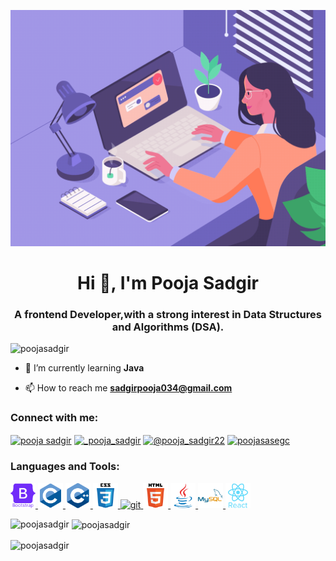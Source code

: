 ![logo](https://github.com/Poojasadgir/Poojasadgir/blob/main/Img.gif)
<h1 align="center">Hi 👋, I'm Pooja Sadgir</h1>
<h3 align="center">A frontend Developer,with a strong interest in Data Structures and Algorithms (DSA).</h3>
<p align="left"> <img src="https://komarev.com/ghpvc/?username=poojasadgir&label=Profile%20views&color=0e75b6&style=flat" alt="poojasadgir" /> </p>

- 🌱 I’m currently learning **Java**

- 📫 How to reach me **sadgirpooja034@gmail.com**

<h3 align="left">Connect with me:</h3>
<p align="left">
<a href="https://linkedin.com/in/pooja sadgir" target="blank"><img align="center" src="https://raw.githubusercontent.com/rahuldkjain/github-profile-readme-generator/master/src/images/icons/Social/linked-in-alt.svg" alt="pooja sadgir" height="30" width="40" /></a>
<a href="https://www.leetcode.com/_pooja_sadgir" target="blank"><img align="center" src="https://raw.githubusercontent.com/rahuldkjain/github-profile-readme-generator/master/src/images/icons/Social/leet-code.svg" alt="_pooja_sadgir" height="30" width="40" /></a>
<a href="https://www.hackerearth.com/@pooja_sadgir22" target="blank"><img align="center" src="https://raw.githubusercontent.com/rahuldkjain/github-profile-readme-generator/master/src/images/icons/Social/hackerearth.svg" alt="@pooja_sadgir22" height="30" width="40" /></a>
<a href="https://auth.geeksforgeeks.org/user/poojasasegc" target="blank"><img align="center" src="https://raw.githubusercontent.com/rahuldkjain/github-profile-readme-generator/master/src/images/icons/Social/geeks-for-geeks.svg" alt="poojasasegc" height="30" width="40" /></a>
</p>

<h3 align="left">Languages and Tools:</h3>
<p align="left"> <a href="https://getbootstrap.com" target="_blank" rel="noreferrer"> <img src="https://raw.githubusercontent.com/devicons/devicon/master/icons/bootstrap/bootstrap-plain-wordmark.svg" alt="bootstrap" width="40" height="40"/> </a> <a href="https://www.cprogramming.com/" target="_blank" rel="noreferrer"> <img src="https://raw.githubusercontent.com/devicons/devicon/master/icons/c/c-original.svg" alt="c" width="40" height="40"/> </a> <a href="https://www.w3schools.com/cpp/" target="_blank" rel="noreferrer"> <img src="https://raw.githubusercontent.com/devicons/devicon/master/icons/cplusplus/cplusplus-original.svg" alt="cplusplus" width="40" height="40"/> </a> <a href="https://www.w3schools.com/css/" target="_blank" rel="noreferrer"> <img src="https://raw.githubusercontent.com/devicons/devicon/master/icons/css3/css3-original-wordmark.svg" alt="css3" width="40" height="40"/> </a> <a href="https://git-scm.com/" target="_blank" rel="noreferrer"> <img src="https://www.vectorlogo.zone/logos/git-scm/git-scm-icon.svg" alt="git" width="40" height="40"/> </a> <a href="https://www.w3.org/html/" target="_blank" rel="noreferrer"> <img src="https://raw.githubusercontent.com/devicons/devicon/master/icons/html5/html5-original-wordmark.svg" alt="html5" width="40" height="40"/> </a> <a href="https://www.java.com" target="_blank" rel="noreferrer"> <img src="https://raw.githubusercontent.com/devicons/devicon/master/icons/java/java-original.svg" alt="java" width="40" height="40"/> </a> <a href="https://www.mysql.com/" target="_blank" rel="noreferrer"> <img src="https://raw.githubusercontent.com/devicons/devicon/master/icons/mysql/mysql-original-wordmark.svg" alt="mysql" width="40" height="40"/> </a> <a href="https://reactjs.org/" target="_blank" rel="noreferrer"> <img src="https://raw.githubusercontent.com/devicons/devicon/master/icons/react/react-original-wordmark.svg" alt="react" width="40" height="40"/> </a> </p>

<p><img align="left" src="https://github-readme-stats.vercel.app/api/top-langs?username=poojasadgir&show_icons=true&locale=en&layout=compact" alt="poojasadgir" /></p>

<p>&nbsp;<img align="center" src="https://github-readme-stats.vercel.app/api?username=poojasadgir&show_icons=true&locale=en" alt="poojasadgir" /></p>

<p><img align="center" src="https://github-readme-streak-stats.herokuapp.com/?user=poojasadgir&" alt="poojasadgir" /></p>

